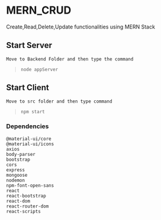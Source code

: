 # MERN_CRUD
Create,Read,Delete,Update functionalities using MERN Stack
## Start Server
```Move to Backend Folder and then type the command```
> `node appServer`
## Start Client
```Move to src folder and then type command```
> `npm start`
### Dependencies
```
@material-ui/core 
@material-ui/icons
axios
body-parser
bootstrap
cors
express
mongoose 
nodemon
npm-font-open-sans
react
react-bootstrap
react-dom
react-router-dom
react-scripts
```
